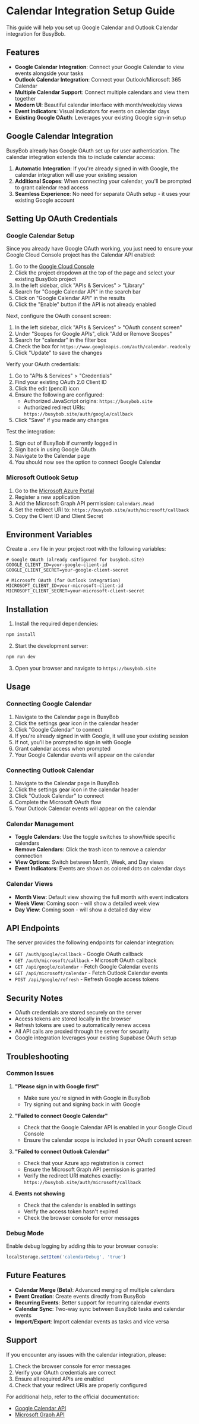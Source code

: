 # Calendar Integration Setup Guide

This guide will help you set up Google Calendar and Outlook Calendar integration for BusyBob.

## Features

- **Google Calendar Integration**: Connect your Google Calendar to view events alongside your tasks
- **Outlook Calendar Integration**: Connect your Outlook/Microsoft 365 Calendar
- **Multiple Calendar Support**: Connect multiple calendars and view them together
- **Modern UI**: Beautiful calendar interface with month/week/day views
- **Event Indicators**: Visual indicators for events on calendar days
- **Existing Google OAuth**: Leverages your existing Google sign-in setup

## Google Calendar Integration

BusyBob already has Google OAuth set up for user authentication. The calendar integration extends this to include calendar access:

1. **Automatic Integration**: If you're already signed in with Google, the calendar integration will use your existing session
2. **Additional Scopes**: When connecting your calendar, you'll be prompted to grant calendar read access
3. **Seamless Experience**: No need for separate OAuth setup - it uses your existing Google account

## Setting Up OAuth Credentials

### Google Calendar Setup

Since you already have Google OAuth working, you just need to ensure your Google Cloud Console project has the Calendar API enabled:

1. Go to the [Google Cloud Console](https://console.cloud.google.com/)
2. Click the project dropdown at the top of the page and select your existing BusyBob project
3. In the left sidebar, click "APIs & Services" > "Library"
4. Search for "Google Calendar API" in the search bar
5. Click on "Google Calendar API" in the results
6. Click the "Enable" button if the API is not already enabled

Next, configure the OAuth consent screen:

1. In the left sidebar, click "APIs & Services" > "OAuth consent screen"
2. Under "Scopes for Google APIs", click "Add or Remove Scopes"
3. Search for "calendar" in the filter box
4. Check the box for `https://www.googleapis.com/auth/calendar.readonly`
5. Click "Update" to save the changes

Verify your OAuth credentials:

1. Go to "APIs & Services" > "Credentials"
2. Find your existing OAuth 2.0 Client ID
3. Click the edit (pencil) icon 
4. Ensure the following are configured:
   - Authorized JavaScript origins: `https://busybob.site`
   - Authorized redirect URIs: `https://busybob.site/auth/google/callback`
5. Click "Save" if you made any changes

Test the integration:

1. Sign out of BusyBob if currently logged in
2. Sign back in using Google OAuth
3. Navigate to the Calendar page
4. You should now see the option to connect Google Calendar

### Microsoft Outlook Setup

1. Go to the [Microsoft Azure Portal](https://portal.azure.com/)
2. Register a new application
3. Add the Microsoft Graph API permission: `Calendars.Read`
4. Set the redirect URI to: `https://busybob.site/auth/microsoft/callback`
5. Copy the Client ID and Client Secret

## Environment Variables

Create a `.env` file in your project root with the following variables:

```env
# Google OAuth (already configured for busybob.site)
GOOGLE_CLIENT_ID=your-google-client-id
GOOGLE_CLIENT_SECRET=your-google-client-secret

# Microsoft OAuth (for Outlook integration)
MICROSOFT_CLIENT_ID=your-microsoft-client-id
MICROSOFT_CLIENT_SECRET=your-microsoft-client-secret
```

## Installation

1. Install the required dependencies:
```bash
npm install
```

2. Start the development server:
```bash
npm run dev
```

3. Open your browser and navigate to `https://busybob.site`

## Usage

### Connecting Google Calendar

1. Navigate to the Calendar page in BusyBob
2. Click the settings gear icon in the calendar header
3. Click "Google Calendar" to connect
4. If you're already signed in with Google, it will use your existing session
5. If not, you'll be prompted to sign in with Google
6. Grant calendar access when prompted
7. Your Google Calendar events will appear on the calendar

### Connecting Outlook Calendar

1. Navigate to the Calendar page in BusyBob
2. Click the settings gear icon in the calendar header
3. Click "Outlook Calendar" to connect
4. Complete the Microsoft OAuth flow
5. Your Outlook Calendar events will appear on the calendar

### Calendar Management

- **Toggle Calendars**: Use the toggle switches to show/hide specific calendars
- **Remove Calendars**: Click the trash icon to remove a calendar connection
- **View Options**: Switch between Month, Week, and Day views
- **Event Indicators**: Events are shown as colored dots on calendar days

### Calendar Views

- **Month View**: Default view showing the full month with event indicators
- **Week View**: Coming soon - will show a detailed week view
- **Day View**: Coming soon - will show a detailed day view

## API Endpoints

The server provides the following endpoints for calendar integration:

- `GET /auth/google/callback` - Google OAuth callback
- `GET /auth/microsoft/callback` - Microsoft OAuth callback
- `GET /api/google/calendar` - Fetch Google Calendar events
- `GET /api/microsoft/calendar` - Fetch Outlook Calendar events
- `POST /api/google/refresh` - Refresh Google access tokens

## Security Notes

- OAuth credentials are stored securely on the server
- Access tokens are stored locally in the browser
- Refresh tokens are used to automatically renew access
- All API calls are proxied through the server for security
- Google integration leverages your existing Supabase OAuth setup

## Troubleshooting

### Common Issues

1. **"Please sign in with Google first"**
   - Make sure you're signed in with Google in BusyBob
   - Try signing out and signing back in with Google

2. **"Failed to connect Google Calendar"**
   - Check that the Google Calendar API is enabled in your Google Cloud Console
   - Ensure the calendar scope is included in your OAuth consent screen

3. **"Failed to connect Outlook Calendar"**
   - Check that your Azure app registration is correct
   - Ensure the Microsoft Graph API permission is granted
   - Verify the redirect URI matches exactly: `https://busybob.site/auth/microsoft/callback`

4. **Events not showing**
   - Check that the calendar is enabled in settings
   - Verify the access token hasn't expired
   - Check the browser console for error messages

### Debug Mode

Enable debug logging by adding this to your browser console:
```javascript
localStorage.setItem('calendarDebug', 'true')
```

## Future Features

- **Calendar Merge (Beta)**: Advanced merging of multiple calendars
- **Event Creation**: Create events directly from BusyBob
- **Recurring Events**: Better support for recurring calendar events
- **Calendar Sync**: Two-way sync between BusyBob tasks and calendar events
- **Import/Export**: Import calendar events as tasks and vice versa

## Support

If you encounter any issues with the calendar integration, please:

1. Check the browser console for error messages
2. Verify your OAuth credentials are correct
3. Ensure all required APIs are enabled
4. Check that your redirect URIs are properly configured

For additional help, refer to the official documentation:
- [Google Calendar API](https://developers.google.com/calendar)
- [Microsoft Graph API](https://docs.microsoft.com/en-us/graph/) 